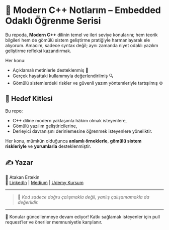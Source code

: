 # 📘 Modern C++ Notlarım – Embedded Odaklı Öğrenme Serisi

Bu repoda, **Modern C++** dilinin temel ve ileri seviye konularını; hem teorik bilgileri hem de gömülü sistem geliştirme pratiğiyle harmanlayarak ele alıyorum. Amacım, sadece syntax değil; aynı zamanda niyet odaklı yazılım geliştirme refleksi kazandırmak.

Her konu:
- Açıklamalı metinlerle desteklenmiş 🧠  
- Gerçek hayattaki kullanımıyla değerlendirilmiş 🔍  
- Gömülü sistemlerdeki riskler ve güvenli yazım yöntemleriyle tartışılmış ⚙️


## 🎯 Hedef Kitlesi

Bu repo:
- C++ diline modern yaklaşımla hâkim olmak isteyenlere,
- Gömülü yazılım geliştiricilerine,
- Derleyici davranışını derinlemesine öğrenmek isteyenlere yöneliktir.

Her konu, mümkün olduğunca **anlamlı örneklerle**, **gömülü sistem riskleriyle** ve **yorumlarla** desteklenmiştir.

## ✍️ Yazar

📌 Atakan Ertekin  
🔗 [LinkedIn](https://www.linkedin.com/in/atakanertekin) | [Medium](https://medium.com/@atakanertekinn) | [Udemy Kursum](https://www.udemy.com/course/gomulu-yazilim-v-model/)

---

> 💬 *Kod sadece doğru çalışmakla değil, yanlış çalışamamakla da değerlidir.*

---

📢 Konular güncellenmeye devam ediyor! Katkı sağlamak isteyenler için pull request’ler ve öneriler memnuniyetle karşılanır.